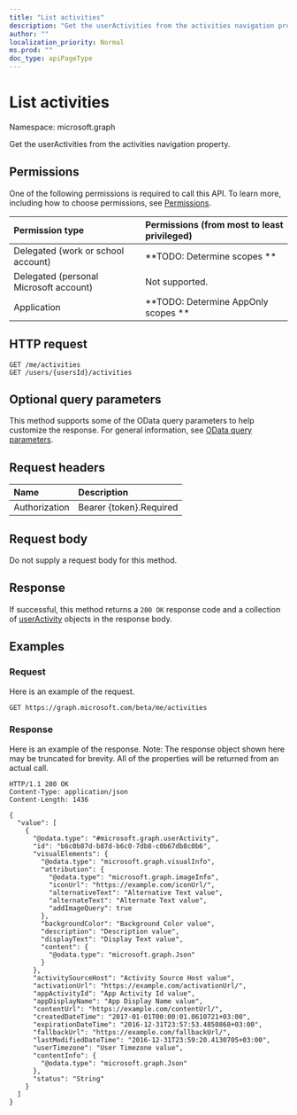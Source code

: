 ```yaml
---
title: "List activities"
description: "Get the userActivities from the activities navigation property."
author: ""
localization_priority: Normal
ms.prod: ""
doc_type: apiPageType
---
```


# List activities

Namespace: microsoft.graph

Get the userActivities from the activities navigation property.

## Permissions
One of the following permissions is required to call this API. To learn more, including how to choose permissions, see [Permissions](/concepts/permissions-reference.md).

|Permission type|Permissions (from most to least privileged)|
|:---|:---|
|Delegated (work or school account)|**TODO: Determine scopes **|
|Delegated (personal Microsoft account)|Not supported.|
|Application|**TODO: Determine AppOnly scopes **|

## HTTP request
<!-- {
  "blockType": "ignored"
}
-->
``` http
GET /me/activities
GET /users/{usersId}/activities
```

## Optional query parameters
This method supports some of the OData query parameters to help customize the response. For general information, see [OData query parameters](/graph/query-parameters).

## Request headers
|Name|Description|
|:---|:---|
|Authorization|Bearer {token}.Required|

## Request body
Do not supply a request body for this method.

## Response
If successful, this method returns a `200 OK` response code and a collection of [userActivity](../resources/useractivity.md) objects in the response body.

## Examples

### Request
Here is an example of the request.
<!-- {
  "blockType": "request",
  "name": "get_useractivity"
}
-->
``` http
GET https://graph.microsoft.com/beta/me/activities
```

### Response
Here is an example of the response. Note: The response object shown here may be truncated for brevity. All of the properties will be returned from an actual call.
<!-- {
  "blockType": "response",
  "truncated": true,
  "@odata.type": "collection(microsoft.graph.useractivity)"
}
-->
``` http
HTTP/1.1 200 OK
Content-Type: application/json
Content-Length: 1436

{
  "value": [
    {
      "@odata.type": "#microsoft.graph.userActivity",
      "id": "b6c0b87d-b87d-b6c0-7db8-c0b67db8c0b6",
      "visualElements": {
        "@odata.type": "microsoft.graph.visualInfo",
        "attribution": {
          "@odata.type": "microsoft.graph.imageInfo",
          "iconUrl": "https://example.com/iconUrl/",
          "alternativeText": "Alternative Text value",
          "alternateText": "Alternate Text value",
          "addImageQuery": true
        },
        "backgroundColor": "Background Color value",
        "description": "Description value",
        "displayText": "Display Text value",
        "content": {
          "@odata.type": "microsoft.graph.Json"
        }
      },
      "activitySourceHost": "Activity Source Host value",
      "activationUrl": "https://example.com/activationUrl/",
      "appActivityId": "App Activity Id value",
      "appDisplayName": "App Display Name value",
      "contentUrl": "https://example.com/contentUrl/",
      "createdDateTime": "2017-01-01T00:00:01.0610721+03:00",
      "expirationDateTime": "2016-12-31T23:57:53.4850868+03:00",
      "fallbackUrl": "https://example.com/fallbackUrl/",
      "lastModifiedDateTime": "2016-12-31T23:59:20.4130705+03:00",
      "userTimezone": "User Timezone value",
      "contentInfo": {
        "@odata.type": "microsoft.graph.Json"
      },
      "status": "String"
    }
  ]
}
```

